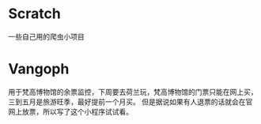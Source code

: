 # Scratch
一些自己用的爬虫小项目
# Vangoph 
用于梵高博物馆的余票监控，下周要去荷兰玩，梵高博物馆的门票只能在网上买，三到五月是旅游旺季，最好提前一个月买。
但是据说如果有人退票的话就会在官网上放票，所以写了这个小程序试试看。
